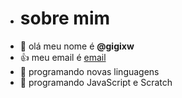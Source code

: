 - # sobre mim 
- 👋 olá meu nome é **@gigixw**
- 👍 meu email é [email](geovana.paulade.souza@escola.pr.gov.br) 
- 👀 programando novas linguagens 
- 🌱 programando JavaScript e Scratch




